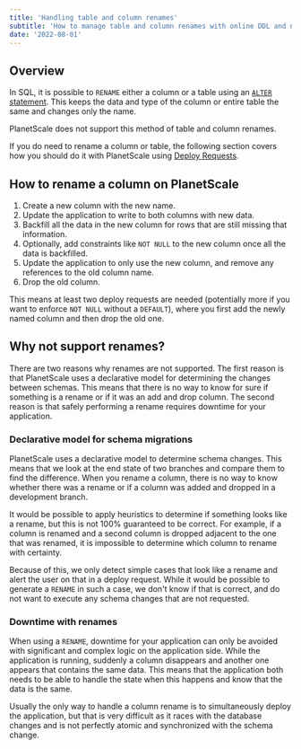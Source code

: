 ```yaml
---
title: 'Handling table and column renames'
subtitle: 'How to manage table and column renames with online DDL and no downtime'
date: '2022-08-01'
---
```


## Overview

In SQL, it is possible to `RENAME` either a column or a table using an [`ALTER` statement](https://dev.mysql.com/doc/refman/8.0/en/alter-table.html). This keeps the data and type of the column or entire table the same and changes only the name.

PlanetScale does not support this method of table and column renames.

If you do need to rename a column or table, the following section covers how you should do it with PlanetScale using [Deploy Requests](/docs/concepts/deploy-requests).

## How to rename a column on PlanetScale

1. Create a new column with the new name.
2. Update the application to write to both columns with new data.
3. Backfill all the data in the new column for rows that are still missing that information.
4. Optionally, add constraints like `NOT NULL` to the new column once all the data is backfilled.
5. Update the application to only use the new column, and remove any references to the old column name.
6. Drop the old column.

This means at least two deploy requests are needed (potentially more if you want to enforce `NOT NULL` without a `DEFAULT`), where you first add the newly named column and then drop the old one.

## Why not support renames?

There are two reasons why renames are not supported. The first reason is that PlanetScale uses a declarative model for determining the changes between schemas. This means that there is no way to know for sure if something is a rename or if it was an add and drop column. The second reason is that safely performing a rename requires downtime for your application.

### Declarative model for schema migrations

PlanetScale uses a declarative model to determine schema changes. This means that we look at the end state of two branches and compare them to find the difference. When you rename a column, there is no way to know whether there was a rename or if a column was added and dropped in a development branch.

It would be possible to apply heuristics to determine if something looks like a rename, but this is not 100% guaranteed to be correct. For example, if a column is renamed and a second column is dropped adjacent to the one that was renamed, it is impossible to determine which column to rename with certainty.

Because of this, we only detect simple cases that look like a rename and alert the user on that in a deploy request. While it would be possible to generate a `RENAME` in such a case, we don't know if that is correct, and do not want to execute any schema changes that are not requested.

### Downtime with renames

When using a `RENAME`, downtime for your application can only be avoided with significant and complex logic on the application side. While the application is running, suddenly a column disappears and another one appears that contains the same data. This means that the application both needs to be able to handle the state when this happens and know that the data is the same.

Usually the only way to handle a column rename is to simultaneously deploy the application, but that is very difficult as it races with the database changes and is not perfectly atomic and synchronized with the schema change.
